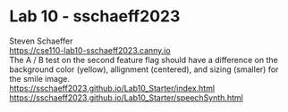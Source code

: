 # Lab 10 - sschaeff2023
Steven Schaeffer  
https://cse110-lab10-sschaeff2023.canny.io  
The A / B test on the second feature flag should have a difference on the background color (yellow), allignment (centered), and sizing (smaller) for the smile image.  
https://sschaeff2023.github.io/Lab10_Starter/index.html  
https://sschaeff2023.github.io/Lab10_Starter/speechSynth.html